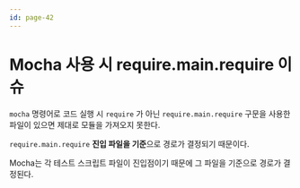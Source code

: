 ```yaml
---
id: page-42
---
```

# Mocha 사용 시 require.main.require 이슈

```mocha``` 명령어로 코드 실행 시 ```require``` 가 아닌 ```require.main.require``` 구문을 사용한 파일이 있으면 제대로 모듈을 가져오지 못한다.

```require.main.require``` **진입 파일을 기준**으로 경로가 결정되기 때문이다.

Mocha는 각 테스트 스크립트 파일이 진입점이기 때문에 그 파일을 기준으로 경로가 결정된다.
